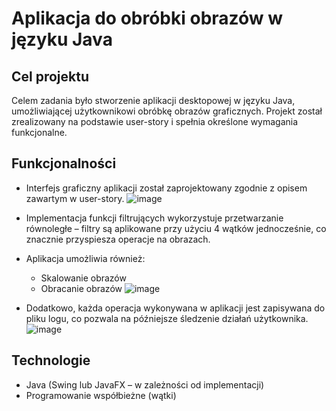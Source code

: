 # Aplikacja do obróbki obrazów w języku Java

## Cel projektu

Celem zadania było stworzenie aplikacji desktopowej w języku Java, umożliwiającej użytkownikowi obróbkę obrazów graficznych. Projekt został zrealizowany na podstawie user-story i spełnia określone wymagania funkcjonalne.

## Funkcjonalności

- Interfejs graficzny aplikacji został zaprojektowany zgodnie z opisem zawartym w user-story.
  ![image](https://github.com/user-attachments/assets/bcba9905-65a0-474b-8983-a016c565cb89)

- Implementacja funkcji filtrujących wykorzystuje przetwarzanie równoległe – filtry są aplikowane przy użyciu 4 wątków jednocześnie, co znacznie przyspiesza operacje na obrazach.
- Aplikacja umożliwia również:
  - Skalowanie obrazów
  - Obracanie obrazów
  ![image](https://github.com/user-attachments/assets/5bbb2acd-b93e-416a-9eaf-028ceb9d7475)

- Dodatkowo, każda operacja wykonywana w aplikacji jest zapisywana do pliku logu, co pozwala na późniejsze śledzenie działań użytkownika.
![image](https://github.com/user-attachments/assets/9b80de10-dfd2-4601-bcc8-c21215b0cc50)

## Technologie

- Java (Swing lub JavaFX – w zależności od implementacji)
- Programowanie współbieżne (wątki)
